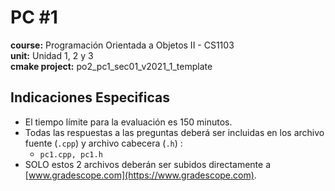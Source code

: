 # PC #1
**course:** Programación Orientada a Objetos II - CS1103   
**unit:** Unidad 1, 2 y 3   
**cmake project:** po2_pc1_sec01_v2021_1_template  
## Indicaciones Especificas
- El tiempo límite para la evaluación es 150 minutos.
- Todas las respuestas a las preguntas deberá ser incluidas en los archivo fuente (`.cpp`) y archivo cabecera (`.h`) :
    - `pc1.cpp, pc1.h`
- SOLO estos 2 archivos deberán ser subidos directamente a [www.gradescope.com](https://www.gradescope.com).
